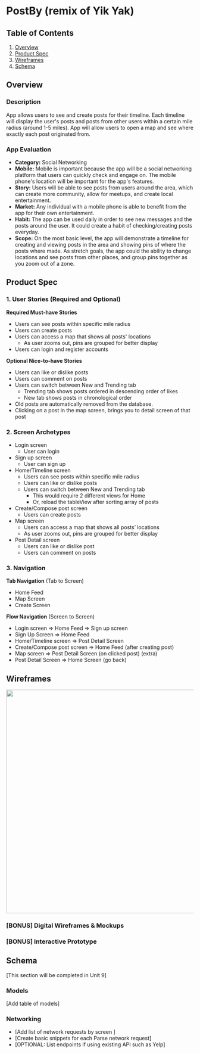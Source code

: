 # PostBy (remix of Yik Yak)

## Table of Contents
1. [Overview](#Overview)
1. [Product Spec](#Product-Spec)
1. [Wireframes](#Wireframes)
2. [Schema](#Schema)

## Overview
### Description
App allows users to see and create posts for their timeline. Each timeline will display the user's posts and posts from other users within a certain mile radius (around 1-5 miles). App will allow users to open a map and see where exactly each post originated from.

### App Evaluation
- **Category:** Social Networking
- **Mobile:** Mobile is important because the app will be a social networking platform that users can quickly check and engage on. The mobile phone's location will be important for the app's features.
- **Story:** Users will be able to see posts from users around the area, which can create more community, allow for meetups, and create local entertainment.
- **Market:** Any individual with a mobile phone is able to benefit from the app for their own entertainment.
- **Habit:** The app can be used daily in order to see new messages and the posts around the user. It could create a habit of checking/creating posts everyday.
- **Scope:** On the most basic level, the app will demonstrate a timeline for creating and viewing posts in the area and showing pins of where the posts where made. As stretch goals, the app could the ability to change locations and see posts from other places, and group pins together as you zoom out of a zone.

## Product Spec

### 1. User Stories (Required and Optional)

**Required Must-have Stories**

* Users can see posts within specific mile radius
* Users can create posts
* Users can access a map that shows all posts' locations
    * As user zooms out, pins are grouped for better display
* Users can login and register accounts

**Optional Nice-to-have Stories**

* Users can like or dislike posts
* Users can comment on posts
* Users can switch between New and Trending tab
    * Trending tab shows posts ordered in descending order of likes
    * New tab shows posts in chronological order
* Old posts are automatically removed from the database.
* Clicking on a post in the map screen, brings you to detail screen of that post

### 2. Screen Archetypes

* Login screen
   * User can login
* Sign up screen
   * User can sign up
* Home/Timeline screen
    * Users can see posts within specific mile radius
    * Users can like or dislike posts
    * Users can switch between New and Trending tab
        * This would require 2 different views for Home
        * Or, reload the tableView after sorting array of posts
* Create/Compose post screen
    * Users can create posts
* Map screen
    * Users can access a map that shows all posts’ locations
    * As user zooms out, pins are grouped for better display
* Post Detail screen
    * Users can like or dislike post
    * Users can comment on posts



### 3. Navigation

**Tab Navigation** (Tab to Screen)

* Home Feed
* Map Screen
* Create Screen

**Flow Navigation** (Screen to Screen)

* Login screen
   => Home Feed
   => Sign up screen
* Sign Up Screen
   => Home Feed
* Home/Timeline screen
   => Post Detail Screen
* Create/Compose post screen
   => Home Feed (after creating post)
* Map screen
   => Post Detail Screen (on clicked post) (extra)
* Post Detail Screen
   => Home Screen (go back)

## Wireframes
<img src="https://github.com/maxbalves/PostBy/blob/main/HandWireframe.png" width=600>

### [BONUS] Digital Wireframes & Mockups

### [BONUS] Interactive Prototype

## Schema 
[This section will be completed in Unit 9]
### Models
[Add table of models]
### Networking
- [Add list of network requests by screen ]
- [Create basic snippets for each Parse network request]
- [OPTIONAL: List endpoints if using existing API such as Yelp]
